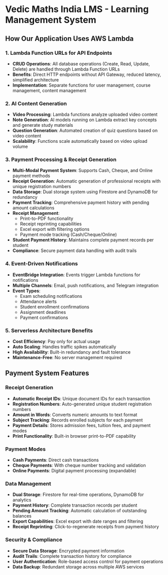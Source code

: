 # Vedic Maths India LMS - Learning Management System

## How Our Application Uses AWS Lambda

### 1. **Lambda Function URLs for API Endpoints**
- **CRUD Operations**: All database operations (Create, Read, Update, Delete) are handled through Lambda Function URLs
- **Benefits**: Direct HTTP endpoints without API Gateway, reduced latency, simplified architecture
- **Implementation**: Separate functions for user management, course management, content management

### 2. **AI Content Generation**
- **Video Processing**: Lambda functions analyze uploaded video content
- **Note Generation**: AI models running on Lambda extract key concepts and generate study materials
- **Question Generation**: Automated creation of quiz questions based on video content
- **Scalability**: Functions scale automatically based on video upload volume

### 3. **Payment Processing & Receipt Generation**
- **Multi-Modal Payment System**: Supports Cash, Cheque, and Online payment methods
- **Receipt Generation**: Automatic generation of professional receipts with unique registration numbers
- **Data Storage**: Dual storage system using Firestore and DynamoDB for redundancy
- **Payment Tracking**: Comprehensive payment history with pending amount calculations
- **Receipt Management**: 
  - Print-to-PDF functionality
  - Receipt reprinting capabilities
  - Excel export with filtering options
  - Payment mode tracking (Cash/Cheque/Online)
- **Student Payment History**: Maintains complete payment records per student
- **Compliance**: Secure payment data handling with audit trails

### 4. **Event-Driven Notifications**
- **EventBridge Integration**: Events trigger Lambda functions for notifications
- **Multiple Channels**: Email, push notifications, and Telegram integration
- **Event Types**: 
  - Exam scheduling notifications
  - Attendance alerts
  - Student enrollment confirmations
  - Assignment deadlines
  - Payment confirmations

### 5. **Serverless Architecture Benefits**
- **Cost Efficiency**: Pay only for actual usage
- **Auto Scaling**: Handles traffic spikes automatically
- **High Availability**: Built-in redundancy and fault tolerance
- **Maintenance-Free**: No server management required

## Payment System Features

### Receipt Generation
- **Automatic Receipt IDs**: Unique document IDs for each transaction
- **Registration Numbers**: Auto-generated unique student registration numbers
- **Amount in Words**: Converts numeric amounts to text format
- **Subject Tracking**: Records enrolled subjects for each payment
- **Payment Details**: Stores admission fees, tuition fees, and payment modes
- **Print Functionality**: Built-in browser print-to-PDF capability

### Payment Modes
- **Cash Payments**: Direct cash transactions
- **Cheque Payments**: With cheque number tracking and validation
- **Online Payments**: Digital payment processing (expandable)

### Data Management
- **Dual Storage**: Firestore for real-time operations, DynamoDB for analytics
- **Payment History**: Complete transaction records per student
- **Pending Amount Tracking**: Automatic calculation of outstanding balances
- **Export Capabilities**: Excel export with date ranges and filtering
- **Receipt Reprinting**: Click-to-regenerate receipts from payment history

### Security & Compliance
- **Secure Data Storage**: Encrypted payment information
- **Audit Trails**: Complete transaction history for compliance
- **User Authentication**: Role-based access control for payment operations
- **Data Backup**: Redundant storage across multiple AWS services